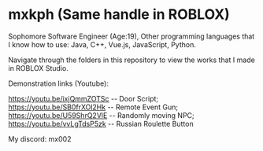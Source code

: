 # mxkph (Same handle in ROBLOX)

Sophomore Software Engineer (Age:19),
Other programming languages that I know how to use: Java, C++, Vue.js, JavaScript, Python.

Navigate through the folders in this repository to view the works that I made in ROBLOX Studio.

Demonstration links (Youtube):

https://youtu.be/ixjQmmZOTSc -- Door Script;
https://youtu.be/SB0frXOl2Hk -- Remote Event Gun;
https://youtu.be/U59ShrQ2VlE -- Randomly moving NPC;
https://youtu.be/vvLgTdsP5zk -- Russian Roulette Button


My discord: mx002

